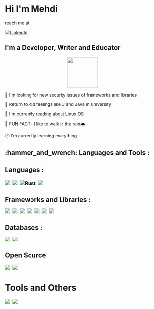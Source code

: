 # <h1>Hi I'm Mehdi</h1>

reach me at :

[![LinkedIn](https://img.shields.io/badge/LinkedIn-0077B5?style=for-the-badge&logo=linkedin&logoColor=white)](https://www.linkedin.com/in/mehdi-davari-6aa787243/)

<h2>I'm a Developer, Writer and Educator</h2>

<div id="header" align="center">
  <img src="https://media.giphy.com/media/M9gbBd9nbDrOTu1Mqx/giphy.gif" width="100"/>
</div>

:telescope: I'm looking for new security issues of frameworks and libraries

:seedling: Return to old feelings like C and Java in University

:penguin: I'm currently reading about Linux OS 

:rofl: FUN FACT : I like to walk in the rain:cloud_with_rain:

:clock12: I'm currently learning everything


<h2>:hammer_and_wrench: Languages and Tools : </h2>

## Languages : 
<h3>
<img src="https://github.com/devicons/devicon/blob/master/icons/python/python-original.svg" />&nbsp;
<img src="https://github.com/devicons/devicon/blob/master/icons/c/c-original.svg" />&nbsp;
<img src="https://github.com/devicons/devicon/blob/master/icons/rust/rust-original.svg" title="Rust" />&nbsp;
<img src="https://github.com/devicons/devicon/blob/master/icons/java/java-original.svg" />&nbsp;
</h3>

## Frameworks and Libraries :
<div>
<img src="https://github.com/devicons/devicon/blob/master/icons/python/python-original-wordmark.svg" />&nbsp;
<img src="https://github.com/devicons/devicon/blob/master/icons/djangorest/djangorest-original.svg" />&nbsp;
<img src="https://github.com/devicons/devicon/blob/master/icons/flask/flask-original.svg" />&nbsp;
<img src="https://github.com/devicons/devicon/blob/master/icons/html5/html5-original.svg" />&nbsp;
<img src="https://github.com/devicons/devicon/blob/master/icons/css3/css3-original.svg" />&nbsp;
<img src="https://github.com/devicons/devicon/blob/master/icons/bootstrap/bootstrap-original.svg" />&nbsp;
<img src="https://github.com/devicons/devicon/blob/master/icons/react/react-original.svg" />&nbsp;
</div>

## Databases :
<div>
<img src="https://github.com/devicons/devicon/blob/master/icons/postgresql/postgresql-original.svg" />&nbsp;
<img src="https://github.com/devicons/devicon/blob/master/icons/sqlite/sqlite-original.svg" />&nbsp;
</div>

## Open Source
<div>
<img src="https://github.com/devicons/devicon/blob/master/icons/linux/linux-original.svg" />&nbsp;
<img src="https://github.com/devicons/devicon/blob/master/icons/git/git-original.svg" />&nbsp;
</div>

# Tools and Others
<div>
<img src="https://github.com/devicons/devicon/blob/master/icons/qt/qt-original.svg" />&nbsp;
<img src="https://github.com/devicons/devicon/blob/master/icons/prolog/prolog-original.svg" />&nbsp;
</div>

